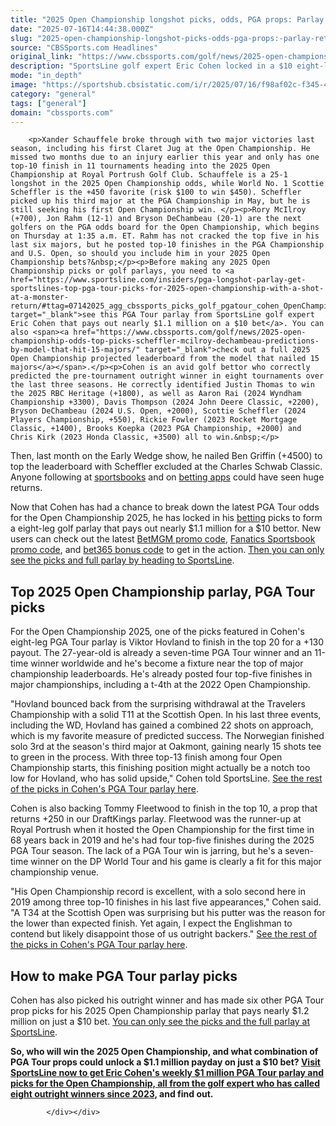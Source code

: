 ```yaml
---
title: "2025 Open Championship longshot picks, odds, PGA props: Parlay returns almost $1.1 million on a $10 bet"
date: "2025-07-16T14:44:38.000Z"
slug: "2025-open-championship-longshot-picks-odds-pga-props:-parlay-returns-almost-dollar1.1-million-on-a-dollar10-bet"
source: "CBSSports.com Headlines"
original_link: "https://www.cbssports.com/golf/news/2025-open-championship-longshot-picks-odds-pga-props-parlay-returns-almost-1-1-million-on-a-10-bet/"
description: "SportsLine golf expert Eric Cohen locked in a $10 eight-leg PGA Tour parlay that would return nearly $1.1 million for the British Open 2025"
mode: "in_depth"
image: "https://sportshub.cbsistatic.com/i/r/2025/07/16/f98af02c-f345-4a60-93a3-589588ab8d47/thumbnail/1200x675/d90621a8c092254d2bc7126cd9f995e3/viktor-hovland-golf-getty-images.jpg"
category: "general"
tags: ["general"]
domain: "cbssports.com"
---
```

<div id="readability-page-1" class="page"><div>
        
        
                            
                
        <p>Xander Schauffele broke through with two major victories last season, including his first Claret Jug at the Open Championship. He missed two months due to an injury earlier this year and only has one top-10 finish in 11 tournaments heading into the 2025 Open Championship at Royal Portrush Golf Club. Schauffele is a 25-1 longshot in the 2025 Open Championship odds, while World No. 1 Scottie Scheffler is the +450 favorite (risk $100 to win $450). Scheffler picked up his third major at the PGA Championship in May, but he is still seeking his first Open Championship win. </p><p>Rory McIlroy (+700), Jon Rahm (12-1) and Bryson DeChambeau (20-1) are the next golfers on the PGA odds board for the Open Championship, which begins on Thursday at 1:35 a.m. ET. Rahm has not cracked the top five in his last six majors, but he posted top-10 finishes in the PGA Championship and U.S. Open, so should you include him in your 2025 Open Championship bets?&nbsp;</p><p>Before making any 2025 Open Championship picks or golf parlays, you need to <a href="https://www.sportsline.com/insiders/pga-longshot-parlay-get-sportslines-top-pga-tour-picks-for-2025-open-championship-with-a-shot-at-a-monster-return/#ttag=07142025_agg_cbssports_picks_golf_pgatour_cohen_OpenChampionshipMillionParlay" target="_blank">see this PGA Tour parlay from SportsLine golf expert Eric Cohen that pays out nearly $1.1 million on a $10 bet</a>. You can also <span><a href="https://www.cbssports.com/golf/news/2025-open-championship-odds-top-picks-scheffler-mcilroy-dechambeau-predictions-by-model-that-hit-15-majors/" target="_blank">check out a full 2025 Open Championship projected leaderboard from the model that nailed 15 majors</a></span>.</p><p>Cohen is an avid golf bettor who correctly predicted the pre-tournament outright winner in eight tournaments over the last three seasons. He correctly identified Justin Thomas to win the 2025 RBC Heritage (+1800), as well as Aaron Rai (2024 Wyndham Championship +3300), Davis Thompson (2024 John Deere Classic, +2200), Bryson DeChambeau (2024 U.S. Open, +2000), Scottie Scheffler (2024 Players Championship, +550), Rickie Fowler (2023 Rocket Mortgage Classic, +1400), Brooks Koepka (2023 PGA Championship, +2000) and Chris Kirk (2023 Honda Classic, +3500) all to win.&nbsp;</p>
        

<p>Then, last month on the Early Wedge show, he nailed Ben Griffin (+4500) to top the leaderboard with Scheffler excluded at the Charles Schwab Classic. Anyone following at <a href="https://www.cbssports.com/betting/news/best-betting-apps/">sportsbooks</a> and on <a href="https://www.cbssports.com/betting/news/best-betting-apps/">betting apps</a> could have seen huge returns.</p><p>Now that Cohen has had a chance to break down the latest PGA Tour odds for the Open Championship 2025, he has locked in his&nbsp;<a href="https://www.cbssports.com/betting/" target="_blank">betting</a> picks to form a eight-leg golf parlay that pays out nearly $1.1 million for a $10 bettor. New users can check out the latest <span><a href="https://www.cbssports.com/betting/news/betmgm-promo-code/" target="_blank">BetMGM promo code</a></span>, <span><a href="https://www.cbssports.com/betting/news/fanatics-promo-code/" target="_blank">Fanatics Sportsbook promo code</a></span>, and <span><a href="https://www.cbssports.com/betting/news/bet365-promo-code/" target="_blank">bet365 bonus code</a></span> to get in the action.&nbsp;<a href="https://www.sportsline.com/insiders/pga-longshot-parlay-get-sportslines-top-pga-tour-picks-for-2025-open-championship-with-a-shot-at-a-monster-return/#ttag=07142025_agg_cbssports_picks_golf_pgatour_cohen_OpenChampionshipMillionParlay" target="_blank">Then you can only see the picks and full parlay by heading to SportsLine</a>.</p><h2>Top 2025 Open Championship parlay, PGA Tour picks</h2><p>For the Open Championship 2025, one of the picks featured in Cohen's eight-leg PGA Tour parlay is Viktor Hovland to finish in the top 20 for a +130 payout. The 27-year-old is already a seven-time PGA Tour winner and an 11-time winner worldwide and he's become a fixture near the top of major championship leaderboards. He's already posted four top-five finishes in major championships, including a t-4th at the 2022 Open Championship.</p>
        

<p>"Hovland bounced back from the surprising withdrawal at the Travelers Championship with a solid T11 at the Scottish Open. In his last three events, including the WD, Hovland has gained a combined 22 shots on approach, which is my favorite measure of predicted success. The Norwegian finished solo 3rd at the season's third major at Oakmont, gaining nearly 15 shots tee to green in the process. With three top-13 finish among four Open Championship starts, this finishing position might actually be a notch too low for Hovland, who has solid upside," Cohen told SportsLine.&nbsp;<a href="https://www.sportsline.com/insiders/pga-longshot-parlay-get-sportslines-top-pga-tour-picks-for-2025-open-championship-with-a-shot-at-a-monster-return/#ttag=07142025_agg_cbssports_picks_golf_pgatour_cohen_OpenChampionshipMillionParlay" target="_blank">See the rest of the picks in Cohen's PGA Tour parlay here</a>.</p><p>Cohen is also backing Tommy Fleetwood to finish in the top 10, a prop that returns +250 in our DraftKings parlay. Fleetwood was the runner-up at Royal Portrush when it hosted the Open Championship for the first time in 68 years back in 2019 and he's had four top-five finishes during the 2025 PGA Tour season. The lack of a PGA Tour win is jarring, but he's a seven-time winner on the DP World Tour and his game is clearly a fit for this major championship venue.</p><p>"His Open Championship record is excellent, with a solo second here in 2019 among three top-10 finishes in his last five appearances," Cohen said. "A T34 at the Scottish Open was surprising but his putter was the reason for the lower than expected finish. Yet again, I expect the Englishman to contend but likely disappoint those of us outright backers."&nbsp;<a href="https://www.sportsline.com/insiders/pga-longshot-parlay-get-sportslines-top-pga-tour-picks-for-2025-open-championship-with-a-shot-at-a-monster-return/#ttag=07142025_agg_cbssports_picks_golf_pgatour_cohen_OpenChampionshipMillionParlay" target="_blank">See the rest of the picks in Cohen's PGA Tour parlay here</a>.</p>
        

<h2>How to make PGA Tour parlay picks&nbsp;</h2><p>Cohen has also picked his outright winner and has made six other PGA Tour prop picks for his 2025 Open Championship parlay that pays nearly $1.2 million on just a $10 bet.&nbsp;<a href="https://www.sportsline.com/insiders/pga-longshot-parlay-get-sportslines-top-pga-tour-picks-for-2025-open-championship-with-a-shot-at-a-monster-return/#ttag=07142025_agg_cbssports_picks_golf_pgatour_cohen_OpenChampionshipMillionParlay" target="_blank">You can only see the picks and the full parlay at SportsLine</a>.</p><p><strong>So, who will win the 2025 Open Championship, and what combination of PGA Tour props could unlock a $1.1 million payday on just a $10 bet? <a href="https://www.sportsline.com/insiders/pga-longshot-parlay-get-sportslines-top-pga-tour-picks-for-2025-open-championship-with-a-shot-at-a-monster-return/#ttag=07142025_agg_cbssports_picks_golf_pgatour_cohen_OpenChampionshipMillionParlay" target="_blank">Visit SportsLine now to get Eric Cohen's weekly $1 million PGA Tour parlay and picks for the Open Championship, all from the golf expert who has called eight outright winners since 2023</a>, and find out.</strong></p>


        
            </div></div>
